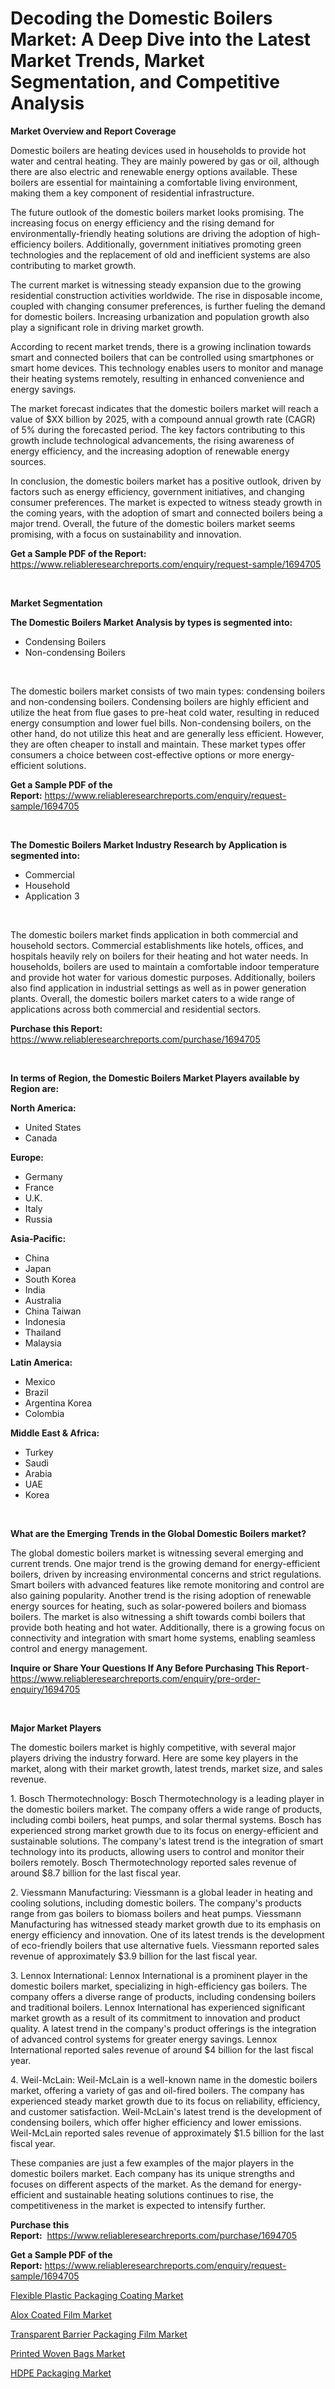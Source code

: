 <p><h1>Decoding the Domestic Boilers Market: A Deep Dive into the Latest Market Trends, Market Segmentation, and Competitive Analysis</h1></p><p><strong>Market Overview and Report Coverage</strong></p>
<p><p>Domestic boilers are heating devices used in households to provide hot water and central heating. They are mainly powered by gas or oil, although there are also electric and renewable energy options available. These boilers are essential for maintaining a comfortable living environment, making them a key component of residential infrastructure.</p><p>The future outlook of the domestic boilers market looks promising. The increasing focus on energy efficiency and the rising demand for environmentally-friendly heating solutions are driving the adoption of high-efficiency boilers. Additionally, government initiatives promoting green technologies and the replacement of old and inefficient systems are also contributing to market growth.</p><p>The current market is witnessing steady expansion due to the growing residential construction activities worldwide. The rise in disposable income, coupled with changing consumer preferences, is further fueling the demand for domestic boilers. Increasing urbanization and population growth also play a significant role in driving market growth.</p><p>According to recent market trends, there is a growing inclination towards smart and connected boilers that can be controlled using smartphones or smart home devices. This technology enables users to monitor and manage their heating systems remotely, resulting in enhanced convenience and energy savings.</p><p>The market forecast indicates that the domestic boilers market will reach a value of $XX billion by 2025, with a compound annual growth rate (CAGR) of 5% during the forecasted period. The key factors contributing to this growth include technological advancements, the rising awareness of energy efficiency, and the increasing adoption of renewable energy sources.</p><p>In conclusion, the domestic boilers market has a positive outlook, driven by factors such as energy efficiency, government initiatives, and changing consumer preferences. The market is expected to witness steady growth in the coming years, with the adoption of smart and connected boilers being a major trend. Overall, the future of the domestic boilers market seems promising, with a focus on sustainability and innovation.</p></p>
<p><strong>Get a Sample PDF of the Report:</strong> <a href="https://www.reliableresearchreports.com/enquiry/request-sample/1694705">https://www.reliableresearchreports.com/enquiry/request-sample/1694705</a></p>
<p>&nbsp;</p>
<p><strong>Market Segmentation</strong></p>
<p><strong>The Domestic Boilers Market Analysis by types is segmented into:</strong></p>
<p><ul><li>Condensing Boilers</li><li>Non-condensing Boilers</li></ul></p>
<p>&nbsp;</p>
<p><p>The domestic boilers market consists of two main types: condensing boilers and non-condensing boilers. Condensing boilers are highly efficient and utilize the heat from flue gases to pre-heat cold water, resulting in reduced energy consumption and lower fuel bills. Non-condensing boilers, on the other hand, do not utilize this heat and are generally less efficient. However, they are often cheaper to install and maintain. These market types offer consumers a choice between cost-effective options or more energy-efficient solutions.</p></p>
<p><strong>Get a Sample PDF of the Report:</strong>&nbsp;<a href="https://www.reliableresearchreports.com/enquiry/request-sample/1694705">https://www.reliableresearchreports.com/enquiry/request-sample/1694705</a></p>
<p>&nbsp;</p>
<p><strong>The Domestic Boilers Market Industry Research by Application is segmented into:</strong></p>
<p><ul><li>Commercial</li><li>Household</li><li>Application 3</li></ul></p>
<p>&nbsp;</p>
<p><p>The domestic boilers market finds application in both commercial and household sectors. Commercial establishments like hotels, offices, and hospitals heavily rely on boilers for their heating and hot water needs. In households, boilers are used to maintain a comfortable indoor temperature and provide hot water for various domestic purposes. Additionally, boilers also find application in industrial settings as well as in power generation plants. Overall, the domestic boilers market caters to a wide range of applications across both commercial and residential sectors.</p></p>
<p><strong>Purchase this Report:</strong>&nbsp; <a href="https://www.reliableresearchreports.com/purchase/1694705">https://www.reliableresearchreports.com/purchase/1694705</a></p>
<p>&nbsp;</p>
<p><strong>In terms of Region, the Domestic Boilers Market Players available by Region are:</strong></p>
<p>
    <p> <strong> North America: </strong>
        <ul>
            <li>United States</li>
            <li>Canada</li>
        </ul>
        </p> 
    <p> <strong> Europe: </strong>
        <ul>
            <li>Germany</li>
            <li>France</li>
            <li>U.K.</li>
            <li>Italy</li>
            <li>Russia</li>
        </ul>
        </p> 
    <p> <strong> Asia-Pacific: </strong>
        <ul>
            <li>China</li>
            <li>Japan</li>
            <li>South Korea</li>
            <li>India</li>
            <li>Australia</li>
            <li>China Taiwan</li>
            <li>Indonesia</li>
            <li>Thailand</li>
            <li>Malaysia</li>
        </ul>
        </p> 
    <p> <strong> Latin America: </strong>
        <ul>
            <li>Mexico</li>
            <li>Brazil</li>
            <li>Argentina Korea</li>
            <li>Colombia</li>
        </ul>
        </p> 
    <p> <strong> Middle East & Africa: </strong>
        <ul>
            <li>Turkey</li>
            <li>Saudi</li>
            <li>Arabia</li>
            <li>UAE</li>
            <li>Korea</li>
        </ul>
    </p>
    </p>
<p>&nbsp;</p>
<p><strong>What are the Emerging Trends in the Global Domestic Boilers market?</strong></p>
<p><p>The global domestic boilers market is witnessing several emerging and current trends. One major trend is the growing demand for energy-efficient boilers, driven by increasing environmental concerns and strict regulations. Smart boilers with advanced features like remote monitoring and control are also gaining popularity. Another trend is the rising adoption of renewable energy sources for heating, such as solar-powered boilers and biomass boilers. The market is also witnessing a shift towards combi boilers that provide both heating and hot water. Additionally, there is a growing focus on connectivity and integration with smart home systems, enabling seamless control and energy management.</p></p>
<p><strong>Inquire or Share Your Questions If Any Before Purchasing This Report</strong>- <a href="https://www.reliableresearchreports.com/enquiry/pre-order-enquiry/1694705">https://www.reliableresearchreports.com/enquiry/pre-order-enquiry/1694705</a></p>
<p>&nbsp;</p>
<p><strong>Major Market Players</strong></p>
<p><p>The domestic boilers market is highly competitive, with several major players driving the industry forward. Here are some key players in the market, along with their market growth, latest trends, market size, and sales revenue.</p><p>1. Bosch Thermotechnology: Bosch Thermotechnology is a leading player in the domestic boilers market. The company offers a wide range of products, including combi boilers, heat pumps, and solar thermal systems. Bosch has experienced strong market growth due to its focus on energy-efficient and sustainable solutions. The company's latest trend is the integration of smart technology into its products, allowing users to control and monitor their boilers remotely. Bosch Thermotechnology reported sales revenue of around $8.7 billion for the last fiscal year.</p><p>2. Viessmann Manufacturing: Viessmann is a global leader in heating and cooling solutions, including domestic boilers. The company's products range from gas boilers to biomass boilers and heat pumps. Viessmann Manufacturing has witnessed steady market growth due to its emphasis on energy efficiency and innovation. One of its latest trends is the development of eco-friendly boilers that use alternative fuels. Viessmann reported sales revenue of approximately $3.9 billion for the last fiscal year.</p><p>3. Lennox International: Lennox International is a prominent player in the domestic boilers market, specializing in high-efficiency gas boilers. The company offers a diverse range of products, including condensing boilers and traditional boilers. Lennox International has experienced significant market growth as a result of its commitment to innovation and product quality. A latest trend in the company's product offerings is the integration of advanced control systems for greater energy savings. Lennox International reported sales revenue of around $4 billion for the last fiscal year.</p><p>4. Weil-McLain: Weil-McLain is a well-known name in the domestic boilers market, offering a variety of gas and oil-fired boilers. The company has experienced steady market growth due to its focus on reliability, efficiency, and customer satisfaction. Weil-McLain's latest trend is the development of condensing boilers, which offer higher efficiency and lower emissions. Weil-McLain reported sales revenue of approximately $1.5 billion for the last fiscal year.</p><p>These companies are just a few examples of the major players in the domestic boilers market. Each company has its unique strengths and focuses on different aspects of the market. As the demand for energy-efficient and sustainable heating solutions continues to rise, the competitiveness in the market is expected to intensify further.</p></p>
<p><strong>Purchase this Report:</strong>&nbsp;&nbsp;<a href="https://www.reliableresearchreports.com/purchase/1694705">https://www.reliableresearchreports.com/purchase/1694705</a></p>
<p></p>
<p><strong>Get a Sample PDF of the Report:</strong>&nbsp;<a href="https://www.reliableresearchreports.com/enquiry/request-sample/1694705">https://www.reliableresearchreports.com/enquiry/request-sample/1694705</a></p>
<p><p><a href="https://medium.com/@magaliortiz1955/flexible-plastic-packaging-coating-market-insights-into-market-cagr-market-trends-and-growth-deb0249b4296">Flexible Plastic Packaging Coating Market</a></p><p><a href="https://medium.com/@magaliortiz1955/alox-coated-film-market-the-key-to-successful-business-strategy-forecast-till-2030-977d077ab77b">Alox Coated Film Market</a></p><p><a href="https://medium.com/@magaliortiz1955/transparent-barrier-packaging-film-market-report-reveals-the-latest-trends-and-growth-opportunities-173eddb02cd5">Transparent Barrier Packaging Film Market</a></p><p><a href="https://medium.com/@magaliortiz1955/printed-woven-bags-market-size-market-outlook-and-market-forecast-2023-to-2030-90e740423d75">Printed Woven Bags Market</a></p><p><a href="https://medium.com/@magaliortiz1955/hdpe-packaging-market-share-evolution-and-market-growth-trends-2023-2030-466adc42abcb">HDPE Packaging Market</a></p></p>
